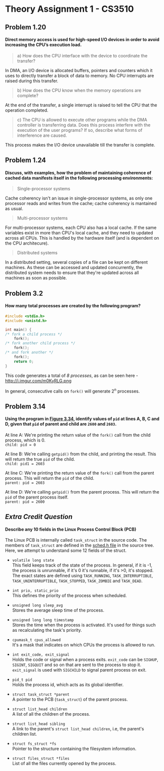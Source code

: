 # Theory Assignment 1 - CS3510

## Problem 1.20  
#### Direct memory access is used for high-speed I/O devices in order to avoid increasing the CPU’s execution load. 
> a) How does the CPU interface with the device to coordinate the transfer?  
  
In DMA, an I/O device is allocated buffers, pointers and counters which it uses to directly transfer a block of data to memory. No CPU interrupts are raised during this transfer.
  
> b) How does the CPU know when the memory operations are complete?
  
At the end of the transfer, a single interrupt is raised to tell the CPU that the operation completed.  

> c) The CPU is allowed to execute other programs while the DMA controller is transferring data. Does this process interfere with the execution of the user programs? If so, describe what forms of interference are caused.  
  
This process makes the I/O device unavailable till the transfer is complete.  


## Problem 1.24  
#### Discuss, with examples, how the problem of maintaining coherence of cached data manifests itself in the following processing environments:

> Single-processor systems  

Cache coherency isn't an issue in single-processor systems, as only one processor reads and writes from the cache; cache coherency is mantained as usual.  

> Multi-processor systems

For multi-processor systems, each CPU also has a local cache. If the same variables exist in more than CPU's local cache, and they need to updated across all CPUs. This is handled by the hardware itself (and is dependent on the CPU architecure).
  
> Distributed systems  

In a distributed setting, several copies of a file can be kept on different machines. As these can be accessed and updated concurrently, the distributed system needs to ensure that they're updated across all machines as soon as possible.  


## Problem 3.2
#### How many total processes are created by the following program?

```C
#include <stdio.h>
#include <unistd.h>

int main() {
/* fork a child process */
	fork();
/* fork another child process */
	fork();
/* and fork another */
	fork();
	return 0;
}
```

This code generates a total of *8 processes*, as can be seen here - http://i.imgur.com/m0KyRLG.png


In general, consecutive calls on `fork()` will generate 2<sup>n</sup> processes.


## Problem 3.14
#### Using the program in [Figure 3.34](http://i.imgur.com/vu6AgRp.png), identify values of `pid` at lines A, B, C and D, given that `pid` of parent and child are `2600` and `2603`.

At line A: We're printing the return value of the `fork()` call from the child process, which is 0.  
`child: pid = 0`

At line B: We're calling `getpid()` from the child, and printing the result. This will return the true `pid` of the child.  
`child: pid1 = 2603`

At line C: We're printing the return value of the `fork()` call from the parent process. This will return the `pid` of the child.  
`parent: pid = 2603`

At line D: We're calling `getpid()` from the parent process. This will return the `pid` of the parent process itself.  
`parent: pid = 2600`


## _Extra Credit Question_
#### Describe any 10 fields in the Linux Process Control Block (PCB)

The Linux PCB is internally called `task_struct` in the source code. The members of `task_struct` are defined in the [sched.h file](http://elixir.free-electrons.com/linux/latest/source/include/linux/sched.h) in the source tree. Here, we attempt to understand some 12 fields of the struct.

- `volatile long state`  
This field keeps track of the state of the process. In general, if it is -1, the process is unrunnable, if it's 0 it's runnable, if it's >0, it's stopped. The exact states are defined using `TASK_RUNNING`, `TASK_INTERRUPTIBLE`, `TASK_UNINTERRUPTIBLE`, `TASK_STOPPED`, 
`TASK_ZOMBIE` and `TASK_DEAD`.

- `int prio, static_prio`  
This defines the priority of the process when scheduled. 

- `unsigned long sleep_avg`  
Stores the average sleep time of the process.

- `unsigned long long timestamp`  
Stores the time when the process is activated. It's used for things such as recalculating the task's priority.

- `cpumask_t cpus_allowed`  
It's a mask that indicates on which CPUs the process is allowed to run.

- `int exit_code, exit_signal`  
Holds the code or signal when a process exits. `exit_code` can be `SIGHUP`, `SIGINT`, `SIGQUIT` and so on that are sent to the process to stop it. `exit_signal` is used with `SIGCHILD` to signal parent process on exit.

- `pid_t pid`  
Holds the process id, which acts as its global identifier.

- `struct task_struct *parent`  
A pointer to the PCB (`task_struct`) of the parent process.

- `struct list_head children`  
A list of all the children of the process.

- `struct list_head sibling`  
A link to the parent's `struct list_head children`, i.e, the parent's children list.

- `struct fs_struct *fs`  
Pointer to the structure containing the filesystem information.

- `struct files_struct *files`  
List of all the files currently opened by the process.
